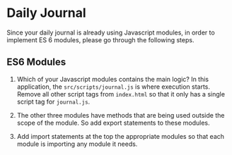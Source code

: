 # Daily Journal

Since your daily journal is already using Javascript modules, in order to implement ES 6 modules, please go through the following steps.

## ES6 Modules

1. Which of your Javascript modules contains the main logic? In this application, the `src/scripts/journal.js` is where execution starts. Remove all other script tags from `index.html` so that it only has a single script tag for `journal.js`.

1. The other three modules have methods that are being used outside the scope of the module. So add export statements to these modules.

1. Add import statements at the top the appropriate modules so that each module is importing any module it needs.
